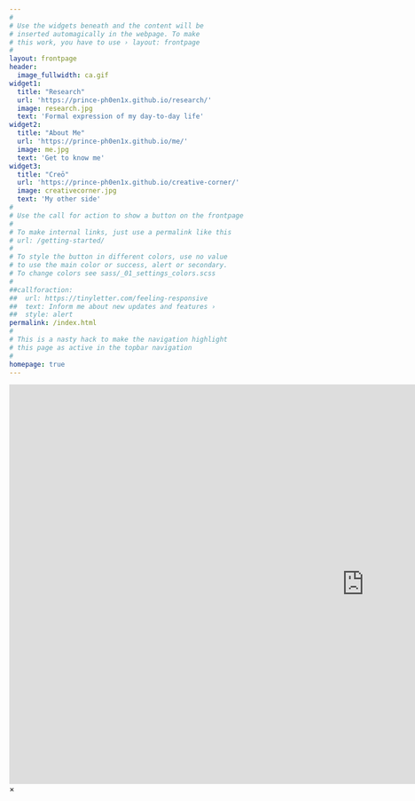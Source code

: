 ```yaml
---
#
# Use the widgets beneath and the content will be
# inserted automagically in the webpage. To make
# this work, you have to use › layout: frontpage
#
layout: frontpage
header:
  image_fullwidth: ca.gif
widget1:
  title: "Research"
  url: 'https://prince-ph0en1x.github.io/research/'
  image: research.jpg
  text: 'Formal expression of my day-to-day life'
widget2:
  title: "About Me"
  url: 'https://prince-ph0en1x.github.io/me/'
  image: me.jpg
  text: 'Get to know me'
widget3:
  title: "Creō"
  url: 'https://prince-ph0en1x.github.io/creative-corner/'
  image: creativecorner.jpg
  text: 'My other side'
#
# Use the call for action to show a button on the frontpage
#
# To make internal links, just use a permalink like this
# url: /getting-started/
#
# To style the button in different colors, use no value
# to use the main color or success, alert or secondary.
# To change colors see sass/_01_settings_colors.scss
#
##callforaction:
##  url: https://tinyletter.com/feeling-responsive
##  text: Inform me about new updates and features ›
##  style: alert
permalink: /index.html
#
# This is a nasty hack to make the navigation highlight
# this page as active in the topbar navigation
#
homepage: true
---
```


<div id="videoModal" class="reveal-modal large" data-reveal="">
  <div class="flex-video widescreen vimeo" style="display: block;">
    <iframe width="1280" height="720" src="https://www.youtube.com/embed/3b5zCFSmVvU" frameborder="0" allowfullscreen></iframe>
  </div>
  <a class="close-reveal-modal">&#215;</a>
</div>
